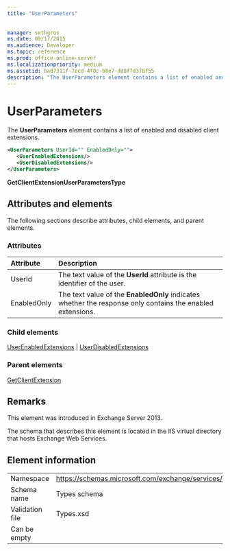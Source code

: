 ```yaml
---
title: "UserParameters"
 
 
manager: sethgros
ms.date: 09/17/2015
ms.audience: Developer
ms.topic: reference
ms.prod: office-online-server
ms.localizationpriority: medium
ms.assetid: bad7311f-7ecd-4f0c-b8e7-dd8f7d378f55
description: "The UserParameters element contains a list of enabled and disabled client extensions."
---
```


# UserParameters

The **UserParameters** element contains a list of enabled and disabled client extensions. 
  
```XML
<UserParameters UserId="" EnabledOnly="">
   <UserEnabledExtensions/>
   <UserDisabledExtensions/>
</UserParameters>
```

 **GetClientExtensionUserParametersType**
## Attributes and elements

The following sections describe attributes, child elements, and parent elements.
  
### Attributes

|**Attribute**|**Description**|
|:-----|:-----|
|UserId  <br/> |The text value of the **UserId** attribute is the identifier of the user.  <br/> |
|EnabledOnly  <br/> |The text value of the **EnabledOnly** indicates whether the response only contains the enabled extensions.  <br/> |
   
### Child elements

[UserEnabledExtensions](userenabledextensions.md) | [UserDisabledExtensions](userdisabledextensions.md)
  
### Parent elements

[GetClientExtension](getclientextension.md)
  
## Remarks

This element was introduced in Exchange Server 2013.
  
The schema that describes this element is located in the IIS virtual directory that hosts Exchange Web Services.
  
## Element information

|||
|:-----|:-----|
|Namespace  <br/> |https://schemas.microsoft.com/exchange/services/2006/types  <br/> |
|Schema name  <br/> |Types schema  <br/> |
|Validation file  <br/> |Types.xsd  <br/> |
|Can be empty  <br/> ||
   

